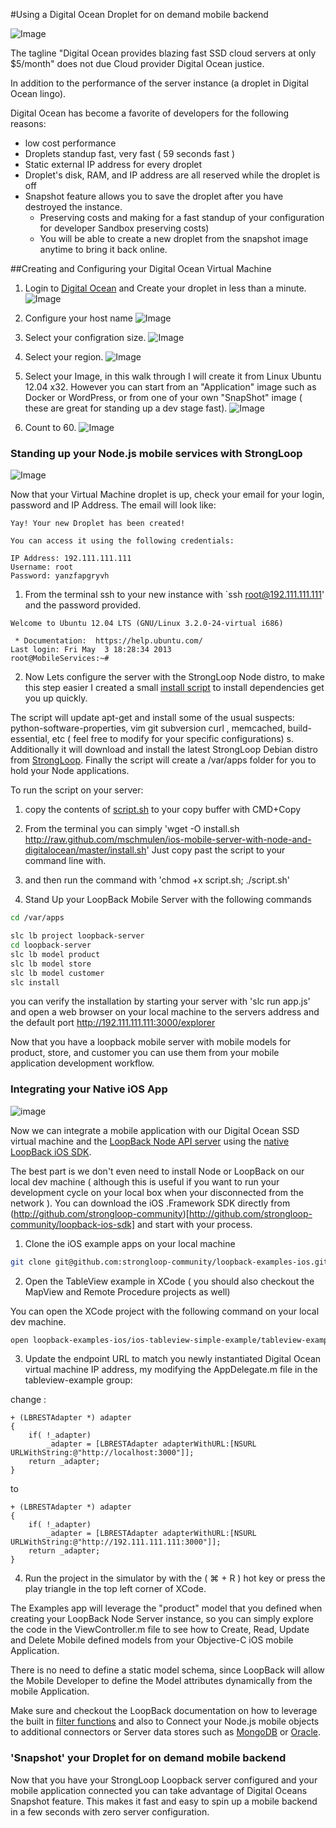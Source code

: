 #Using a Digital Ocean Droplet for on demand mobile backend

![Image](https://github.com/mschmulen/ios-mobile-server-with-node-and-digitalocean/raw/master/screenshots/splash700x400.png?raw=true)

The tagline "Digital Ocean provides blazing fast SSD cloud servers at only $5/month" does not due Cloud provider Digital Ocean justice.

In addition to the performance of the server instance (a droplet in Digital Ocean lingo).

Digital Ocean has become a favorite of developers for the following reasons:

- low cost performance 
- Droplets standup fast, very fast ( 59 seconds fast )
- Static external IP address for every droplet
- Droplet's disk, RAM, and IP address are all reserved while the droplet is off
- Snapshot feature allows you to save the droplet after you have destroyed the instance.
	- Preserving costs and making for a fast standup of your configuration for developer Sandbox  preserving costs)	
    - You will be able to create a new droplet from the snapshot image anytime to bring it back online.

##Creating and Configuring your Digital Ocean Virtual Machine

1. Login to [Digital Ocean](http://digitalocean.com ) and Create your droplet in less than a minute.
![Image](https://github.com/mschmulen/ios-mobile-server-with-node-and-digitalocean/raw/master/screenshots/digitalOceanPostLogin.png?raw=true)

1. Configure your host name
![Image](https://github.com/mschmulen/ios-mobile-server-with-node-and-digitalocean/raw/master/screenshots/digitalOceanConfigHostName.png?raw=true)

1. Select your configration size.
![Image](https://github.com/mschmulen/ios-mobile-server-with-node-and-digitalocean/raw/master/screenshots/digitalOceanConfigSize.png?raw=true)

1. Select your region.
![Image](https://github.com/mschmulen/ios-mobile-server-with-node-and-digitalocean/raw/master/screenshots/digitalOceanConfigRegion.png?raw=true)

1. Select your Image, in this walk through I will create it from Linux Ubuntu 12.04 x32.  However you can start from an "Application" image such as Docker or WordPress, or from one of your own "SnapShot" image ( these are great for standing up a dev stage fast).
![Image](https://github.com/mschmulen/ios-mobile-server-with-node-and-digitalocean/raw/master/screenshots/digitalOceanConfigImage.png?raw=true)

1. Count to 60.
![Image](https://github.com/mschmulen/ios-mobile-server-with-node-and-digitalocean/raw/master/screenshots/digitalOceanCreating.png?raw=true)

### Standing up your Node.js mobile services with StrongLoop

![Image](https://github.com/mschmulen/ios-mobile-server-with-node-and-digitalocean/raw/master/screenshots//digitalOceanActive.png?raw=true)

Now that your Virtual Machine droplet is up, check your email for your login, password and IP Address.
The email will look like:

```
Yay! Your new Droplet has been created!

You can access it using the following credentials:

IP Address: 192.111.111.111
Username: root
Password: yanzfapgryvh
```

1. From the terminal ssh to your new instance with `ssh root@192.111.111.111' and the password provided.
```
Welcome to Ubuntu 12.04 LTS (GNU/Linux 3.2.0-24-virtual i686)

 * Documentation:  https://help.ubuntu.com/
Last login: Fri May  3 18:28:34 2013
root@MobileServices:~#
```

2. Now Lets configure the server with the StrongLoop Node distro, to make this step easier I created a small [install script](https://github.com/mschmulen/ios-mobile-server-with-node-and-digitalocean/blob/master/install.sh) to install dependencies get you up quickly.

The script will update apt-get and install some of the usual suspects: python-software-properties, vim git subversion curl , memcached, build-essential, etc ( feel free to modify for your specific configurations)
s. Additionally it will download and install the latest StrongLoop Debian distro from [StrongLoop](StrongLoop.com).  Finally the script will create a /var/apps folder for you to hold your Node applications.

To run the script on your server:
  1. copy the contents of [script.sh](https://github.com/mschmulen/ios-mobile-server-with-node-and-digitalocean/blob/master/install.sh) to your copy buffer with CMD+Copy
  2. From the terminal you can simply 'wget -O install.sh http://raw.github.com/mschmulen/ios-mobile-server-with-node-and-digitalocean/master/install.sh'
Just copy past the script to your command line with. 
  3. and then run the command with 'chmod +x script.sh; ./script.sh'

3. Stand Up your LoopBack Mobile Server with the following commands

```sh
cd /var/apps

slc lb project loopback-server
cd loopback-server
slc lb model product
slc lb model store
slc lb model customer
slc install
```

you can verify the installation by starting your server with
'slc run app.js' and open a web browser on your local machine to the servers address and the default port http://192.111.111.111:3000/explorer

Now that you have a loopback mobile server with mobile models for product, store, and customer you can use them from your mobile application development workflow.

### Integrating your Native iOS App


![image](https://raw.github.com/strongloop-community/loopback-examples-ios/master/screenshots/sample-examples-ios-all.png)

Now we can integrate a mobile application with our Digital Ocean SSD virtual machine and the [LoopBack Node API server](http://docs.strongloop.com/loopback/) using the [native LoopBack iOS SDK](http://docs.strongloop.com/loopback/#ios-api).

The best part is we don't even need to install Node or LoopBack on our local dev machine ( although this is useful if you want to run your development cycle on your local box when your disconnected from the network ).  You can download the iOS .Framework SDK directly from (http://github.com/strongloop-community)[http://github.com/strongloop-community/loopback-ios-sdk] and start with your process.

1. Clone the iOS example apps on your local machine

```sh
git clone git@github.com:strongloop-community/loopback-examples-ios.git
```

2. Open the TableView example in XCode ( you should also checkout the MapView and Remote Procedure projects as well)

You can open the XCode project with the following command on your local dev machine.

```sh
open loopback-examples-ios/ios-tableview-simple-example/tableview-example.xcodeproj
```

3. Update the endpoint URL to match you newly instantiated Digital Ocean virtual machine IP address, my modifying the AppDelegate.m file in the tableview-example group:

change :

```
+ (LBRESTAdapter *) adapter
{
    if( !_adapter)
        _adapter = [LBRESTAdapter adapterWithURL:[NSURL URLWithString:@"http://localhost:3000"]];
    return _adapter;
}
```

to

```
+ (LBRESTAdapter *) adapter
{
    if( !_adapter)
        _adapter = [LBRESTAdapter adapterWithURL:[NSURL URLWithString:@"http://192.111.111.111:3000"]];
    return _adapter;
}
```

4. Run the project in the simulator by with the ( ⌘ + R ) hot key or press the play triangle in the top left corner of XCode.

The Examples app will leverage the "product" model that you defined when creating your LoopBack Node Server instance, so you can simply explore the code in the ViewController.m file to see how to Create, Read, Update and Delete Mobile defined models from your Objective-C iOS mobile Application.

There is no need to define a static model schema, since LoopBack will allow the Mobile Developer to define the Model attributes dynamically from the mobile Application.

Make sure and checkout the LoopBack documentation on how to leverage the built in [filter functions](http://docs.strongloop.com/loopback/#find-with-a-filter) and also to Connect your Node.js mobile objects to additional connectors or Server data stores such as [MongoDB](http://docs.strongloop.com/loopback/#working-with-data-sources-and-connectors) or [Oracle](http://docs.strongloop.com/loopback/#working-with-data-sources-and-connectors).

### 'Snapshot' your Droplet for on demand mobile backend

Now that you have your StrongLoop Loopback server configured and your mobile application connected you can take advantage of Digital Oceans Snapshot feature.  This makes it fast and easy to spin up a mobile backend in a few seconds with zero server configuration.
